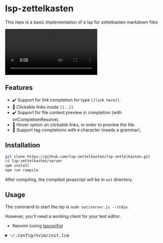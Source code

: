 # lsp-zettelkasten

This repo is a basic implementation of a lsp for zettelkasten markdown files

![movie-1](https://github.com/lsp-zettelkasten/lsp-zettelkasten/blob/main/.assets/vid1.mov)


## Features

- ✔️ Support for link completion for type `[[link here]]`.
- 🚧 Clickable links inside `[[..]]`.
- ✔️ Support for file content preview in completion (with onCompletionResolve).
- 🚧 Hover option on clickable links, in order to preview the file.
- 🚧 Support tag completions with `#` character (needs a grammar).

## Installation

```bash
git clone https://github.com/lsp-zettelkasten/lsp-zettelkasten.git
cd lsp-zettelkasten/server
npm install
npm run compile
```

After compiling, the compiled javascript will be in `out` directory.

## Usage

The command to start the lsp is `node out/server.js --stdio`.

However, you'll need a working client for your text editor.

- Neovim (using [lspconfig](https://github.com/lsp-zettelkasten/lsp-zettelkasten.git))

<details><summary><tt>~/.config/nvim/init.lua</tt></summary>

```lua
local lspconfig = require'lspconfig'
local configs = require'lspconfig/configs'

if not lspconfig.zettelkastenlsp then
  configs.zettelkastenlsp = {
    default_config = {
      cmd = {'node',  'path/to/lsp-zettelkasten/out/server.js', '--stdio'};
      filetypes = {'markdown'};
      root_dir = function(fname)
        return lspconfig.util.find_git_ancestor(fname) or vim.loop.os_homedir()
      end;
      settings = {};
    };
  }
end
lspconfig.zettelkastenlsp.setup{}
```

</details>
